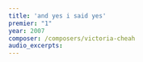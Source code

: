 ```yaml
---
title: 'and yes i said yes'
premier: "1"
year: 2007
composer: /composers/victoria-cheah
audio_excerpts: 
---
```

